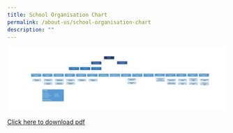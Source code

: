 ```yaml
---
title: School Organisation Chart
permalink: /about-us/school-organisation-chart
description: ""
---
```

![](/images/School%20Organisation%20Chart%2018%20April%202022.jpg)

[Click here to download pdf](/files/School%20Organisation%20Chart%2018%20April%202022.pdf)